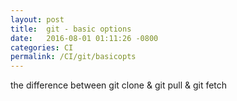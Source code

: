 ```yaml
---
layout: post
title:  git - basic options
date:   2016-08-01 01:11:26 -0800
categories: CI
permalink: /CI/git/basicopts
---
```


the difference between git clone & git pull  & git fetch



